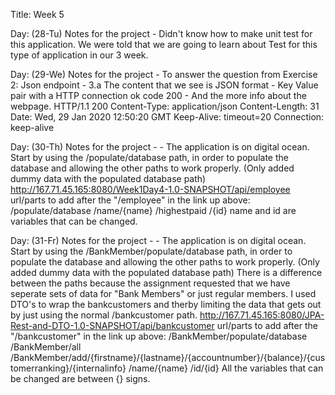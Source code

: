 Title: Week 5

Day: (28-Tu)
	Notes for the project -
	Didn't know how to make unit test for this application.
	We were told that we are going to learn about Test for this type of application in our 3 week.


Day: (29-We)
	Notes for the project -
	To answer the question from Exercise 2: Json endpoint - 3.a
	The content that we see is JSON format - Key Value pair with a HTTP connection ok code 200 - 
	And the more info about the webpage.
	HTTP/1.1 200 
	Content-Type: application/json
	Content-Length: 31
	Date: Wed, 29 Jan 2020 12:50:20 GMT
	Keep-Alive: timeout=20
	Connection: keep-alive


Day: (30-Th)
	Notes for the project -
	- The application is on digital ocean.
		Start by using the /populate/database path, in order to populate the database 
		and allowing the other paths to work properly.
		(Only added dummy data with the populated database path)
	http://167.71.45.165:8080/Week1Day4-1.0-SNAPSHOT/api/employee
	url/parts to add after the "/employee" in the link up above:
	/populate/database
	/name/{name}
	/highestpaid
	/{id}
	name and id are variables that can be changed.

Day: (31-Fr)
	Notes for the project -
	- The application is on digital ocean.
		Start by using the /BankMember/populate/database path, in order to populate the database 
		and allowing the other paths to work properly.
		(Only added dummy data with the populated database path)
		There is a difference between the paths because the assignment requested that we have seperate
		sets of data for "Bank Members" or just regular members. I used DTO's to wrap the bankcustomers
		and therby limiting the data that gets out by just using the normal /bankcustomer path.
	http://167.71.45.165:8080/JPA-Rest-and-DTO-1.0-SNAPSHOT/api/bankcustomer
	url/parts to add after the "/bankcustomer" in the link up above:
	/BankMember/populate/database
	/BankMember/all
	/BankMember/add/{firstname}/{lastname}/{accountnumber}/{balance}/{customerranking}/{internalinfo}
	/name/{name}
	/id/{id}
	All the variables that can be changed are between {} signs.






